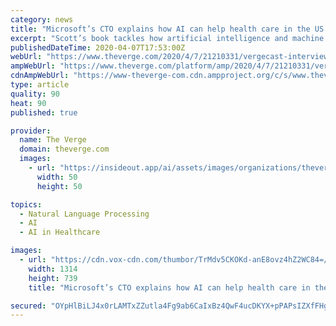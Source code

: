 ```yaml
---
category: news
title: "Microsoft’s CTO explains how AI can help health care in the US right now"
excerpt: "Scott’s book tackles how artificial intelligence and machine learning can help rural America in a more grounding way, from employment to education to public health. In one chapter of his book, Scott focuses on how AI can assist with health care and diagnostic issues — a prominent concern in the US today,"
publishedDateTime: 2020-04-07T17:53:00Z
webUrl: "https://www.theverge.com/2020/4/7/21210331/vergecast-interview-microsoft-cto-kevin-scott-ai-rural-america-health-care"
ampWebUrl: "https://www.theverge.com/platform/amp/2020/4/7/21210331/vergecast-interview-microsoft-cto-kevin-scott-ai-rural-america-health-care"
cdnAmpWebUrl: "https://www-theverge-com.cdn.ampproject.org/c/s/www.theverge.com/platform/amp/2020/4/7/21210331/vergecast-interview-microsoft-cto-kevin-scott-ai-rural-america-health-care"
type: article
quality: 90
heat: 90
published: true

provider:
  name: The Verge
  domain: theverge.com
  images:
    - url: "https://insideout.app/ai/assets/images/organizations/theverge.com-50x50.jpg"
      width: 50
      height: 50

topics:
  - Natural Language Processing
  - AI
  - AI in Healthcare

images:
  - url: "https://cdn.vox-cdn.com/thumbor/TrMdv5CKOKd-anE8ovz4hZ2WC84=/0x0:1314x739/1400x933/filters:focal(558x160:768x370):no_upscale()/cdn.vox-cdn.com/uploads/chorus_image/image/66617290/y648_1.0.jpg"
    width: 1314
    height: 739
    title: "Microsoft’s CTO explains how AI can help health care in the US right now"

secured: "OYpHlBiLJ4x0rLAMTxZZutla4Fg9ab6CaIxBz4QwF4ucDKYX+pPAPsIZXfFHg+CxvQD/+Gbn6nSVj6aDcOz9w8v+PhiMLO4nbzNLwED/dGrI06t0uH0YSpumB4PYRbvrt6WnT7Dsle0Gg+vuTiq+bSuhEcx7wKDodcklMe1BggAx8D8bck2jqDHbvCNfUKbhix3DmSsCf9b5SwqOiD03QqXrkWmmQOygo1KKfZL3t2RipJO8dmpk0lGySHaXuj5A6yLl1/X28biWnjZlEa++IMtYote+zYC6O07gZbMmSXyQtPSd6hKUAysWgzOvS4GF7xMt1zm7jfMV2WVFaRx9UJMvQ3VVwZ8FD9YNAOfTv9EM3Sdfnsz6kmEDWq4Zvs+BH+P4fOFr9FtHrSd6nTY/l3IMrQDcHIUukB9Gq3awhMm1j2eCBMcideDME/eRUSclLlcx+tc8LHJ8uRRkbHcC5jY/dZrTfKFlP2uDPaScatk=;/n+uL+R++VNJB3YKfK7Z+g=="
---
```


